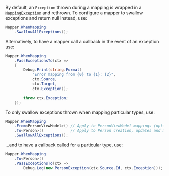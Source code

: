 By default, an `Exception` thrown during a mapping is wrapped in a [`MappingException`](https://github.com/agileobjects/AgileMapper/blob/master/AgileMapper/MappingException.cs) and rethrown. To configure a mapper to swallow exceptions and return null instead, use:

```cs
Mapper.WhenMapping
    .SwallowAllExceptions();
```

Alternatively, to have a mapper call a callback in the event of an exception use:

```cs
Mapper.WhenMapping
    .PassExceptionsTo(ctx =>
    {
        Debug.Print(string.Format(
            "Error mapping from {0} to {1}: {2}",
            ctx.Source,
            ctx.Target,
            ctx.Exception));

        throw ctx.Exception;
    });
```

To only swallow exceptions thrown when mapping particular types, use:

```cs
Mapper.WhenMapping
    .From<PersonViewModel>() // Apply to PersonViewModel mappings (optional)
    .To<Person>()            // Apply to Person creation, updates and merges
    .SwallowAllExceptions();
```

...and to have a callback called for a particular type, use:

```cs
Mapper.WhenMapping
    .To<Person>()
    .PassExceptionsTo(ctx =>
        Debug.Log(new PersonException(ctx.Source.Id, ctx.Exception)));
```